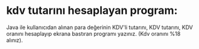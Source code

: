 # kdv tutarını hesaplayan program:
Java ile kullanıcıdan alınan para değerinin KDV'li tutarını, KDV tutarını, KDV oranını hesaplayıp ekrana bastıran programı yazınız.
(Kdv oranını %18 alınız).





